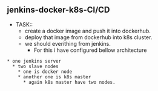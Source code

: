 ## jenkins-docker-k8s-CI/CD
* TASK::
   * create a docker image and push it into dockerhub.
   * deploy that image from dockerhub into k8s cluster.
   * we should everithing from jenkins. 
     * For this i have configured bellow architecture
```
* one jenkins server
  * two slave nodes
    * one is docker node
    * another one is k8s master
      * again k8s master have two nodes.
```     